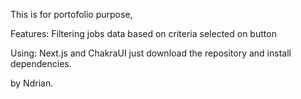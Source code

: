 This is for portofolio purpose,

Features:
Filtering jobs data based on criteria selected on button

Using: Next.js and ChakraUI
just download the repository and install dependencies.

by Ndrian.
